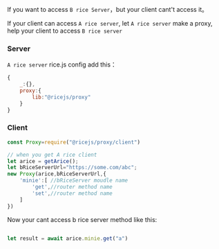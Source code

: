 If you want to access `B rice Server`，but your client cant't access it。

If your client can access `A rice server`, let `A rice server` make a proxy, help your client to access `B rice server`



### Server

`A rice server` rice.js config add this：
```javascript
{
    _:{},
    proxy:{
        lib:"@ricejs/proxy"
    }
}
```


### Client

```javascript
const Proxy=require("@ricejs/proxy/client") 

// when you get A rice client
let arice = getArice();
let bRiceServerUrl="https://some.com/abc";
new Proxy(arice,bRiceServerUrl,{
    'minie':[ //bRiceServer moudle name
        'get',//router method name
        'set',//router method name
    ]
})

```
Now your cant access b rice server method like this:

```javascript 

let result = await arice.minie.get("a")

```